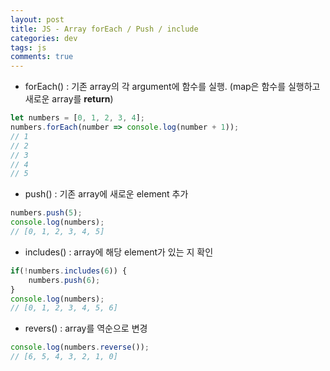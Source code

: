 ```yaml
---  
layout: post
title: JS - Array forEach / Push / include
categories: dev
tags: js
comments: true
---
```


- forEach() : 기존 array의 각 argument에 함수를 실행. (map은 함수를 실행하고 새로운 array를 **return**)

```js
let numbers = [0, 1, 2, 3, 4];
numbers.forEach(number => console.log(number + 1));
// 1
// 2
// 3
// 4
// 5
```

- push() : 기존 array에 새로운 element 추가

```js
numbers.push(5);
console.log(numbers);
// [0, 1, 2, 3, 4, 5]
```

- includes() : array에 해당 element가 있는 지 확인

```js
if(!numbers.includes(6)) {
    numbers.push(6);
}
console.log(numbers);
// [0, 1, 2, 3, 4, 5, 6]
```

- revers() : array를 역순으로 변경

```js
console.log(numbers.reverse());
// [6, 5, 4, 3, 2, 1, 0]
```